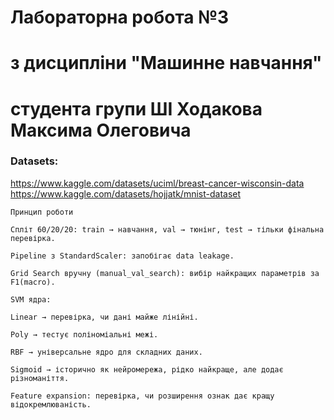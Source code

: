 # Лабораторна робота №3 
# з дисципліни "Машинне навчання"
# студента групи ШІ Ходакова Максима Олеговича

### Datasets:
https://www.kaggle.com/datasets/uciml/breast-cancer-wisconsin-data  
https://www.kaggle.com/datasets/hojjatk/mnist-dataset

```
Принцип роботи

Спліт 60/20/20: train → навчання, val → тюнінг, test → тільки фінальна перевірка.

Pipeline з StandardScaler: запобігає data leakage.

Grid Search вручну (manual_val_search): вибір найкращих параметрів за F1(macro).

SVM ядра:

Linear → перевірка, чи дані майже лінійні.

Poly → тестує поліноміальні межі.

RBF → універсальне ядро для складних даних.

Sigmoid → історично як нейромережа, рідко найкраще, але додає різноманіття.

Feature expansion: перевірка, чи розширення ознак дає кращу відокремлюваність.
```
